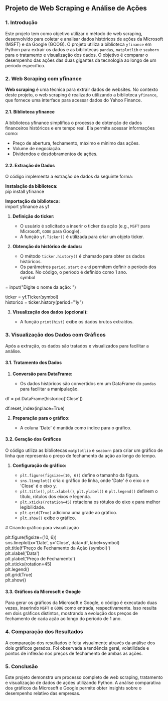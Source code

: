 ## **Projeto de Web Scraping e Análise de Ações**

### **1\. Introdução**

Este projeto tem como objetivo utilizar o método de web scraping, desenvolvido para coletar e analisar dados históricos de ações da Microsoft (MSFT) e da Google (GOOG). O projeto utiliza a biblioteca `yfinance` em Python para extrair os dados e as bibliotecas `pandas`, `matplotlib` e `seaborn` para o tratamento e visualização dos dados. O objetivo é comparar o desempenho das ações das duas gigantes da tecnologia ao longo de um período específico.

### **2\. Web Scraping com yfinance**

**Web scraping** é uma técnica para extrair dados de websites. No contexto deste projeto, o web scraping é realizado utilizando a biblioteca `yfinance`, que fornece uma interface para acessar dados do Yahoo Finance.

#### **2.1. Biblioteca yfinance**

A biblioteca yfinance simplifica o processo de obtenção de dados financeiros históricos e em tempo real. Ela permite acessar informações como:

* Preço de abertura, fechamento, máximo e mínimo das ações.  
* Volume de negociação.  
* Dividendos e desdobramentos de ações.

#### **2.2. Extração de Dados**

O código implementa a extração de dados da seguinte forma:

**Instalação da biblioteca:**  
pip install yfinance

**Importação da biblioteca:**  
import yfinance as yf

1. **Definição do ticker:**  
   * O usuário é solicitado a inserir o ticker da ação (e.g., `MSFT` para Microsoft, `GOOG` para Google).  
   * A função `yf.Ticker()` é utilizada para criar um objeto ticker.  
2. **Obtenção do histórico de dados:**

   * O método `ticker.history()` é chamado para obter os dados históricos.  
   * Os parâmetros `period`, `start` e `end` permitem definir o período dos dados. No código, o período é definido como 1 ano.  
     symbol 

\= input("Digite o nome da ação: ")

ticker \= yf.Ticker(symbol)  
historico \= ticker.history(period="1y")

3. **Visualização dos dados (opcional):**

   * A função `print(hist)` exibe os dados brutos extraídos.

### **3\. Visualização dos Dados com Gráficos**

Após a extração, os dados são tratados e visualizados para facilitar a análise.

#### **3.1. Tratamento dos Dados**

1. **Conversão para DataFrame:**

   * Os dados históricos são convertidos em um DataFrame do `pandas` para facilitar a manipulação.

df \= pd.DataFrame(historico\['Close'\])

df.reset\_index(inplace=True)

2. **Preparação para o gráfico:**

   * A coluna 'Date' é mantida como índice para o gráfico.

#### **3.2. Geração dos Gráficos**

O código utiliza as bibliotecas `matplotlib` e `seaborn` para criar um gráfico de linha que representa o preço de fechamento da ação ao longo do tempo.

1. **Configuração do gráfico:**

   * `plt.figure(figsize=(10, 6))` define o tamanho da figura.  
   * `sns.lineplot()` cria o gráfico de linha, onde 'Date' é o eixo x e 'Close' é o eixo y.  
   * `plt.title()`, `plt.xlabel()`, `plt.ylabel()` e `plt.legend()` definem o título, rótulos dos eixos e legenda.  
   * `plt.xticks(rotation=45)` rotaciona os rótulos do eixo x para melhor legibilidade.  
   * `plt.grid(True)` adiciona uma grade ao gráfico.  
   * `plt.show()` exibe o gráfico.

\# Criando gráfico para visualização

plt.figure(figsize=(10, 6))  
sns.lineplot(x='Date', y='Close', data=df, label=symbol)  
plt.title(f'Preço de Fechamento da Ação {symbol}')  
plt.xlabel('Data')  
plt.ylabel('Preço de Fechamento')  
plt.xticks(rotation=45)  
plt.legend()  
plt.grid(True)  
plt.show()

#### **3.3. Gráficos da Microsoft e Google**

Para gerar os gráficos da Microsoft e Google, o código é executado duas vezes, inserindo `MSFT` e `GOOG` como entrada, respectivamente. Isso resulta em dois gráficos distintos, mostrando a evolução dos preços de fechamento de cada ação ao longo do período de 1 ano.

### **4\. Comparação dos Resultados**

A comparação dos resultados é feita visualmente através da análise dos dois gráficos gerados. Foi observada a tendência geral, volatilidade e pontos de inflexão nos preços de fechamento de ambas as ações.

### **5\. Conclusão**

Este projeto demonstra um processo completo de web scraping, tratamento e visualização de dados de ações utilizando Python. A análise comparativa dos gráficos da Microsoft e Google permite obter insights sobre o desempenho relativo das empresas.
